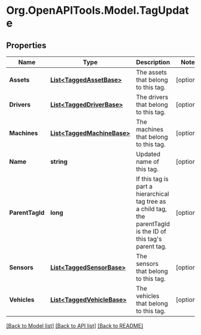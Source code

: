 # Org.OpenAPITools.Model.TagUpdate
## Properties

Name | Type | Description | Notes
------------ | ------------- | ------------- | -------------
**Assets** | [**List&lt;TaggedAssetBase&gt;**](TaggedAssetBase.md) | The assets that belong to this tag. | [optional] 
**Drivers** | [**List&lt;TaggedDriverBase&gt;**](TaggedDriverBase.md) | The drivers that belong to this tag. | [optional] 
**Machines** | [**List&lt;TaggedMachineBase&gt;**](TaggedMachineBase.md) | The machines that belong to this tag. | [optional] 
**Name** | **string** | Updated name of this tag. | [optional] 
**ParentTagId** | **long** | If this tag is part a hierarchical tag tree as a child tag, the parentTagId is the ID of this tag&#39;s parent tag. | [optional] 
**Sensors** | [**List&lt;TaggedSensorBase&gt;**](TaggedSensorBase.md) | The sensors that belong to this tag. | [optional] 
**Vehicles** | [**List&lt;TaggedVehicleBase&gt;**](TaggedVehicleBase.md) | The vehicles that belong to this tag. | [optional] 

[[Back to Model list]](../README.md#documentation-for-models) [[Back to API list]](../README.md#documentation-for-api-endpoints) [[Back to README]](../README.md)


